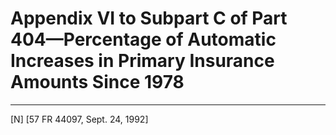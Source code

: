 # Appendix VI to Subpart C of Part 404—Percentage of Automatic Increases in Primary Insurance Amounts Since 1978



---

[N] [57 FR 44097, Sept. 24, 1992]




